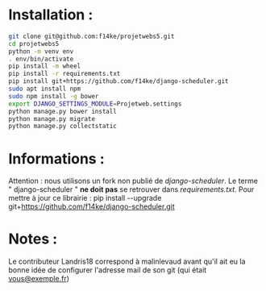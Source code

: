 
# Installation :


```bash
git clone git@github.com:f14ke/projetwebs5.git
cd projetwebs5
python -m venv env
. env/bin/activate
pip install -m wheel
pip install -r requirements.txt
pip install git+https://github.com/f14ke/django-scheduler.git
sudo apt install npm
sudo npm install -g bower
export DJANGO_SETTINGS_MODULE=Projetweb.settings
python manage.py bower install
python manage.py migrate
python manage.py collectstatic
```

# Informations :

Attention : nous utilisons un fork non publié de *django-scheduler*. Le terme " django-scheduler " **ne doit pas** se retrouver dans *requirements.txt*. Pour mettre à jour ce librairie :
pip install --upgrade git+https://github.com/f14ke/django-scheduler.git

# Notes : 
Le contributeur Landris18 correspond à malinlevaud avant qu'il ait eu la bonne idée de configurer l'adresse mail de son git (qui était vous@exemple.fr)

